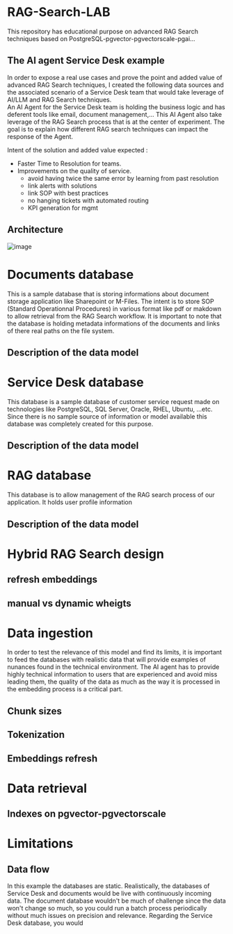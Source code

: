

# RAG-Search-LAB

This repository has educational purpose on advanced RAG Search techniques based on PostgreSQL-pgvector-pgvectorscale-pgai...



## The AI agent Service Desk example

In order to expose a real use cases and prove the point and added value of advanced RAG Search techniques, I created the following data sources
and the associated scenario of a Service Desk team that would take leverage of AI/LLM and RAG Search techniques.   
An AI Agent for the Service Desk team is holding the business logic and has deferent tools like email, document management,... This AI Agent also take leverage of
the RAG Search process that is at the center of experiment. The goal is to explain how different RAG search techniques can impact the response of the Agent.


Intent of the solution and added value expected : 

- Faster Time to Resolution for teams.
- Improvements on the quality of service. 
    - avoid having twice the same error by learning from past resolution
    - link alerts with solutions
    - link SOP with best practices
    - no hanging tickets with automated routing
    - KPI generation for mgmt


## Architecture

![image](https://github.com/user-attachments/assets/5b8d301b-3e73-4d8e-a7b5-a3c5a7453ccd)


# Documents database

This is a sample database that is storing informations about document storage application like Sharepoint or M-Files. 
The intent is to store SOP (Standard Operationnal Procedures) in various format like pdf or makdown to allow retrieval from the RAG Search workflow. 
It is important to note that the database is holding metadata informations of the documents and links of there real paths on the file system. 

## Description of the data model


# Service Desk database 

This database is a sample database of customer service request made on technologies like PostgreSQL, SQL Server, Oracle, RHEL, Ubuntu, ...etc. 
Since there is no sample source of information or model available this database was completely created for this purpose.



## Description of the data model


# RAG database

This database is to allow management of the RAG search process of our application. 
It holds user profile information 

## Description of the data model 


# Hybrid RAG Search design 

## refresh embeddings 


## manual vs dynamic wheigts 



# Data ingestion

In order to test the relevance of this model and find its limits, it is important to feed the databases with realistic data that will 
provide examples of nunances found in the technical environment. 
The AI agent has to provide highly technical information to users that are experienced and avoid miss leading them, the quality of the data 
as much as the way it is processed in the embedding process is a critical part. 

## Chunk sizes 


## Tokenization 


## Embeddings refresh 


# Data retrieval 


## Indexes on pgvector-pgvectorscale 


# Limitations 


## Data flow 

In this example the databases are static. Realistically, the databases of Service Desk and documents would be live with continuously incoming data.
The document database wouldn't be much of challenge since the data won't change so much, so you could run a batch process periodically without much issues on precision and relevance. 
Regarding the Service Desk database, you would 











